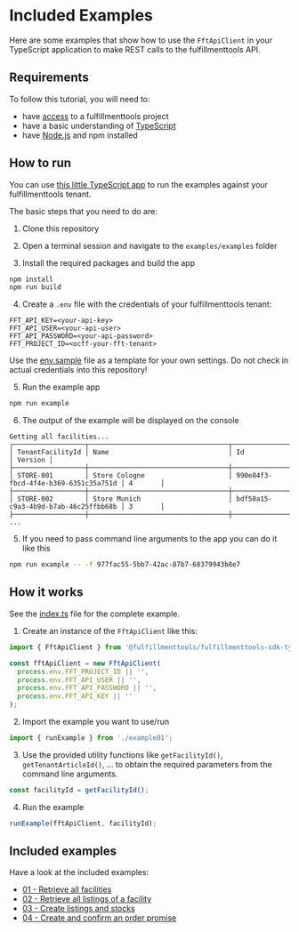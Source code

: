 # Included Examples

Here are some examples that show how to use the `FftApiClient` in your TypeScript application to make REST calls to the fulfillmenttools API.

## Requirements

To follow this tutorial, you will need to:
* have [access](https://docs.fulfillmenttools.com/api-docs/getting-started/setup-your-access-to-fulfillmenttools) to a fulfillmenttools project
* have a basic understanding of [TypeScript](https://www.typescriptlang.org/)
* have [Node.js](https://docs.npmjs.com/downloading-and-installing-node-js-and-npm) and npm installed

## How to run

You can use [this little TypeScript app](./src/index.ts) to run the examples against your fulfillmenttools tenant.

The basic steps that you need to do are:

1. Clone this repository

2. Open a terminal session and navigate to the `examples/examples` folder

3. Install the required packages and build the app

```bash
npm install
npm run build
```

4. Create a `.env` file with the credentials of your fulfillmenttools tenant:

```properties
FFT_API_KEY=<your-api-key>
FFT_API_USER=<your-api-user>
FFT_API_PASSWORD=<your-api-password>
FFT_PROJECT_ID=<ocff-your-fft-tenant>
```

Use the [env.sample](./env.sample) file as a template for your own settings.
Do not check in actual credentials into this repository!

5. Run the example app

```bash
npm run example
```

6. The output of the example will be displayed on the console

```
Getting all facilities...
┌──────────────────┬───────────────────────────────────┬──────────────────────────────────────┬─────────┐
│ TenantFacilityId │ Name                              │ Id                                   │ Version │
├──────────────────┼───────────────────────────────────┼──────────────────────────────────────┼─────────┤
│ STORE-001        │ Store Cologne                     │ 990e84f3-fbcd-4f4e-b369-6351c35a751d │ 4       │
├──────────────────┼───────────────────────────────────┼──────────────────────────────────────┼─────────┤
│ STORE-002        │ Store Munich                      │ bdf50a15-c9a3-4b9d-b7ab-46c25ffbb68b │ 3       │
├──────────────────┼───────────────────────────────────┼──────────────────────────────────────┼─────────┤
...
````

5. If you need to pass command line arguments to the app you can do it like this

```bash
npm run example -- -f 977fac55-5bb7-42ac-87b7-68379943b8e7
```

## How it works

See the [index.ts](./src/index.ts) file for the complete example.

1. Create an instance of the `FftApiClient` like this:
```typescript
import { FftApiClient } from '@fulfillmenttools/fulfillmenttools-sdk-typescript';

const fftApiClient = new FftApiClient(
  process.env.FFT_PROJECT_ID || '',
  process.env.FFT_API_USER || '',
  process.env.FFT_API_PASSWORD || '',
  process.env.FFT_API_KEY || ''
);
```

2. Import the example you want to use/run

```typescript
import { runExample } from './example01';
```

3. Use the provided utility functions like `getFacilityId()`, `getTenantArticleId()`, ... to obtain the
required parameters from the command line arguments.

```typescript
const facilityId = getFacilityId();
```

4. Run the example
```typescript
runExample(fftApiClient, facilityId);
```

## Included examples

Have a look at the included examples:

* [01 - Retrieve all facilities](./example01.md)
* [02 - Retrieve all listings of a facility](./example02.md)
* [03 - Create listings and stocks](./example03.md)
* [04 - Create and confirm an order promise](./example04.md)
